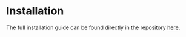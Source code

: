 # Installation

The full installation guide can be found directly in the repository [here](https://github.com/Sylius/CmsPlugin?tab=readme-ov-file#installation).

